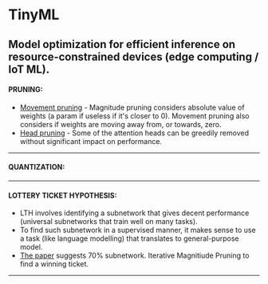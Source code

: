 # TinyML
Model optimization for efficient inference on resource-constrained devices (edge computing / IoT ML).
---
#### PRUNING:
* [Movement pruning](https://arxiv.org/pdf/2005.07683#:~:text=Figure%201%20shows%20this%20difference,training%20will) - Magnitude pruning considers absolute value of weights (a param if useless if it's closer to 0). Movement pruning also considers if weights are moving away from, or towards, zero.
* [Head pruning](https://arxiv.org/pdf/1905.10650) - Some of the attention heads can be greedily removed without significant impact on performance.
---
#### QUANTIZATION:
---
#### LOTTERY TICKET HYPOTHESIS:
* LTH involves identifying a subnetwork that gives decent performance (universal subnetworks that train well on many tasks). 
* To find such subnetwork in a supervised manner, it makes sense to use a task (like language modelling) that translates to general-purpose model. 
* [The paper](https://arxiv.org/pdf/2007.12223) suggests 70% subnetwork. Iterative Magnitiude Pruning to find a winning ticket.
---

